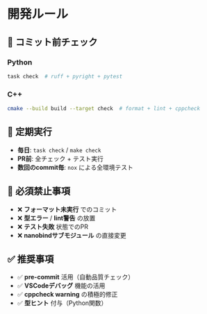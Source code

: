 # 開発ルール

## 📝 コミット前チェック

### Python

```bash
task check  # ruff + pyright + pytest
```

### C++

```bash
cmake --build build --target check  # format + lint + cppcheck
```

## 🔄 定期実行

- **毎日**: `task check` / `make check`
- **PR前**: 全チェック + テスト実行
- **数回のcommit毎**: `nox` による全環境テスト

## 🚫 必須禁止事項

- ❌ **フォーマット未実行** でのコミット
- ❌ **型エラー** / **lint警告** の放置
- ❌ **テスト失敗** 状態でのPR
- ❌ **nanobindサブモジュール** の直接変更

## ✅ 推奨事項

- ✅ **pre-commit** 活用（自動品質チェック）
- ✅ **VSCodeデバッグ** 機能の活用
- ✅ **cppcheck warning** の積極的修正
- ✅ **型ヒント** 付与（Python関数）
